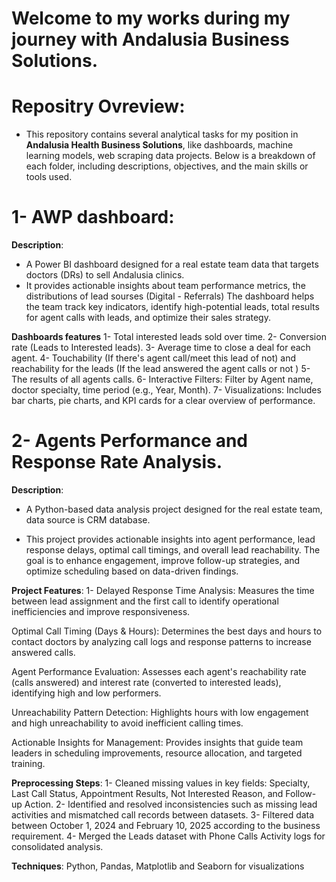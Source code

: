 # Welcome to my works during my journey with Andalusia Business Solutions.

# Repositry Ovreview:
- This repository contains several analytical tasks for my position in **Andalusia Health Business Solutions**, like dashboards, machine learning models, web scraping data projects. Below is a breakdown of each folder, including descriptions, objectives, and the main skills or tools used.

# 1- AWP dashboard:

**Description**: 
- A Power BI dashboard designed for a real estate team data that targets doctors (DRs) to sell Andalusia clinics.
- It provides actionable insights about team performance metrics, the distributions of lead sourses (Digital - Referrals) The dashboard helps the team track key indicators, identify high-potential leads, total results for agent calls with leads, and optimize their sales strategy.

**Dashboards features**
1- Total interested leads sold over time.
2- Conversion rate (Leads to Interested leads).
3- Average time to close a deal for each agent.
4- Touchability (If there's agent call/meet this lead of not) and reachability for the leads (If the lead answered the agent calls or not )
5- The results of all agents calls.
6- Interactive Filters: Filter by Agent name, doctor specialty, time period (e.g., Year, Month).
7- Visualizations: Includes bar charts, pie charts, and KPI cards for a clear overview of performance.

# 2- Agents Performance and Response Rate Analysis.

**Description**: 
- A Python-based data analysis project designed for the real estate team, data source is CRM database.

- This project provides actionable insights into agent performance, lead response delays, optimal call timings, and overall lead reachability. The goal is to enhance engagement, improve follow-up strategies, and optimize scheduling based on data-driven findings.

**Project Features**:
1- Delayed Response Time Analysis: Measures the time between lead assignment and the first call to identify operational inefficiencies and improve responsiveness.

Optimal Call Timing (Days & Hours): Determines the best days and hours to contact doctors by analyzing call logs and response patterns to increase answered calls.

Agent Performance Evaluation: Assesses each agent's reachability rate (calls answered) and interest rate (converted to interested leads), identifying high and low performers.

Unreachability Pattern Detection: Highlights hours with low engagement and high unreachability to avoid inefficient calling times.

Actionable Insights for Management: Provides insights that guide team leaders in scheduling improvements, resource allocation, and targeted training.

**Preprocessing Steps**:
1- Cleaned missing values in key fields: Specialty, Last Call Status, Appointment Results, Not Interested Reason, and Follow-up Action.
2- Identified and resolved inconsistencies such as missing lead activities and mismatched call records between datasets.
3- Filtered data between October 1, 2024 and February 10, 2025 according to the business requirement.
4- Merged the Leads dataset with Phone Calls Activity logs for consolidated analysis.

**Techniques**: Python, Pandas, Matplotlib and Seaborn for visualizations
